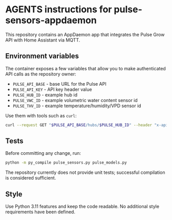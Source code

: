 # AGENTS instructions for pulse-sensors-appdaemon

This repository contains an AppDaemon app that integrates the Pulse Grow API with Home Assistant via MQTT.

## Environment variables
The container exposes a few variables that allow you to make authenticated API calls as the repository owner:

- `PULSE_API_BASE` - base URL for the Pulse API
- `PULSE_API_KEY` - API key header value
- `PULSE_HUB_ID` - example hub id
- `PULSE_VWC_ID` - example volumetric water content sensor id
- `PULSE_THV_ID` - example temperature/humidity/VPD sensor id

Use them with tools such as `curl`:

```bash
curl --request GET "$PULSE_API_BASE/hubs/$PULSE_HUB_ID" --header "x-api-key: $PULSE_API_KEY"
```

## Tests
Before committing any change, run:

```bash
python -m py_compile pulse_sensors.py pulse_models.py
```

The repository currently does not provide unit tests; successful compilation is considered sufficient.

## Style
Use Python 3.11 features and keep the code readable. No additional style requirements have been defined.
